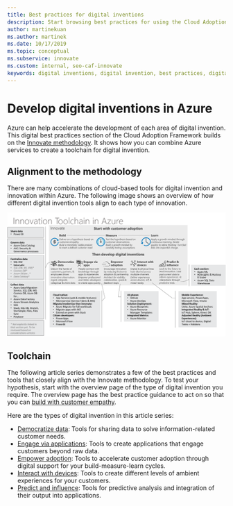 ```yaml
---
title: Best practices for digital inventions
description: Start browsing best practices for using the Cloud Adoption Framework in Azure and Innovate methodology to create a toolchain for digital invention.
author: martinekuan
ms.author: martinek
ms.date: 10/17/2019
ms.topic: conceptual
ms.subservice: innovate
ms.custom: internal, seo-caf-innovate
keywords: digital inventions, digital invention, best practices, digital best practices
---
```


# Develop digital inventions in Azure

Azure can help accelerate the development of each area of digital invention. This digital best practices section of the Cloud Adoption Framework builds on the [Innovate methodology](../considerations/index.md). It shows how you can combine Azure services to create a toolchain for digital invention.

## Alignment to the methodology

There are many combinations of cloud-based tools for digital invention and innovation within Azure. The following image shows an overview of how different digital invention tools align to each type of innovation.

![Diagram that shows the Cloud Adoption Framework innovate toolchain.](../../_images/innovate/innovate-toolchain.png)

## Toolchain

The following article series demonstrates a few of the best practices and tools that closely align with the Innovate methodology. To test your hypothesis, start with the overview page of the type of digital invention you require. The overview page has the best practice guidance to act on so that you can [build with customer empathy](../considerations/build.md).

Here are the types of digital invention in this article series:

- [Democratize data](./data.md): Tools for sharing data to solve information-related customer needs.
- [Engage via applications](./apps.md): Tools to create applications that engage customers beyond raw data.
- [Empower adoption](./ci-cd.md): Tools to accelerate customer adoption through digital support for your build-measure-learn cycles.
- [Interact with devices](./devices.md): Tools to create different levels of ambient experiences for your customers.
- [Predict and influence](./predict.md): Tools for predictive analysis and integration of their output into applications.
